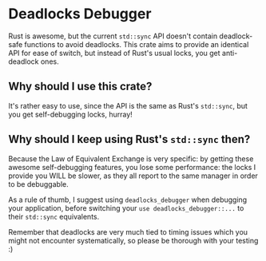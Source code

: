 # Deadlocks Debugger
Rust is awesome, but the current `std::sync` API doesn't contain deadlock-safe functions to avoid deadlocks. This crate aims to provide an identical API for ease of switch, but instead of Rust's usual locks, you get anti-deadlock ones.

## Why should I use this crate?
It's rather easy to use, since the API is the same as Rust's `std::sync`, but you get self-debugging locks, hurray!

## Why should I keep using Rust's `std::sync` then?
Because the Law of Equivalent Exchange is very specific: by getting these awesome self-debugging features, you lose some performance: the locks I provide you WILL be slower, as they all report to the same manager in order to be debuggable.

As a rule of thumb, I suggest using `deadlocks_debugger` when debugging your application, before switching your `use deadlocks_debugger::...` to their `std::sync` equivalents. 

Remember that deadlocks are very much tied to timing issues which you might not encounter systematically, so please be thorough with your testing :)